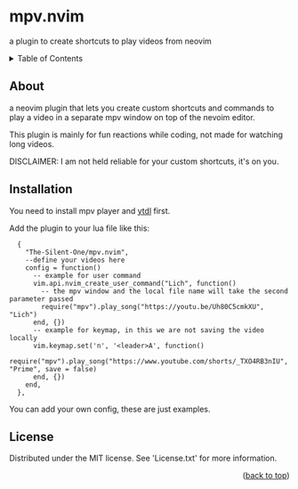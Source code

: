 # mpv.nvim
a plugin to create shortcuts to play videos from neovim


<!-- TABLE OF CONTENTS -->
<details>
  <summary>Table of Contents</summary>
  <ol>
    <li>
      <a href="#about">About</a>
    </li>
    <li>
        <a href="#installation">Installation</a>
    </li>
    <li>
        <a href="#to-do">To-do</a>
    </li>
    <li>
        <a href="#license">License</a>
    </li>
  </ol>
</details>

## About

a neovim plugin that lets you create custom shortcuts and commands to play a video in a separate mpv window on top of the nevoim editor.

This plugin is mainly for fun reactions while coding, not made for watching long videos.

DISCLAIMER: I am not held reliable for your custom shortcuts, it's on you.


## Installation

You need to install mpv player and [ytdl](https://github.com/ytdl-org/youtube-dl) first.

Add the plugin to your lua file like this:

```
  {
    "The-Silent-One/mpv.nvim",
    --define your videos here
    config = function()
      -- example for user command
      vim.api.nvim_create_user_command("Lich", function()
        -- the mpv window and the local file name will take the second parameter passed
        require("mpv").play_song("https://youtu.be/Uh80C5cmkXU", "Lich")
      end, {})
      -- example for keymap, in this we are not saving the video locally
      vim.keymap.set('n', '<leader>A', function()
        require("mpv").play_song("https://www.youtube.com/shorts/_TXO4RB3nIU", "Prime", save = false)
      end, {})
    end,
  },
```
You can add your own config, these are just examples.

## License

Distributed under the MIT license. See 'License.txt' for more information.

<p align="right">(<a href="#readme-top">back to top</a>)</p>
